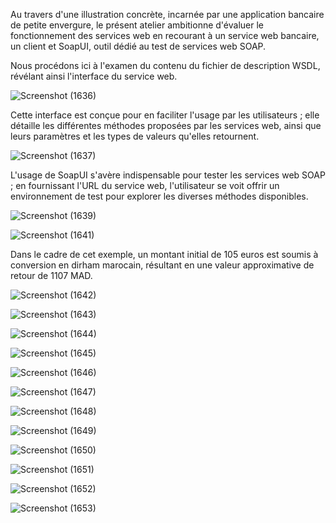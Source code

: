 Au travers d'une illustration concrète, incarnée par une application bancaire de petite envergure, le présent atelier ambitionne d'évaluer le fonctionnement des services web en recourant à un service web bancaire, un client et SoapUI, outil dédié au test de services web SOAP. 


Nous procédons ici à l'examen du contenu du fichier de description WSDL, révélant ainsi l'interface du service web. 

![Screenshot (1636)](https://github.com/YassineAlami/Banque-Web-services-SOAP-WSDL/assets/40896739/66bc6771-7d97-48a5-a678-eb718140d458)


Cette interface est conçue pour en faciliter l'usage par les utilisateurs ; elle détaille les différentes méthodes proposées par les services web, ainsi que leurs paramètres et les types de valeurs qu'elles retournent.

![Screenshot (1637)](https://github.com/YassineAlami/Banque-Web-services-SOAP-WSDL/assets/40896739/5f22ef51-b5dc-435d-9355-baacaee67da6)


L'usage de SoapUI s'avère indispensable pour tester les services web SOAP ; en fournissant l'URL du service web, l'utilisateur se voit offrir un environnement de test pour explorer les diverses méthodes disponibles.

![Screenshot (1639)](https://github.com/YassineAlami/Banque-Web-services-SOAP-WSDL/assets/40896739/05b20239-755a-4a0d-84f7-448cc458cfb9)



![Screenshot (1641)](https://github.com/YassineAlami/Banque-Web-services-SOAP-WSDL/assets/40896739/514d5613-2336-4d4a-b939-a59c19cc11e6)


Dans le cadre de cet exemple, un montant initial de 105 euros est soumis à conversion en dirham marocain, résultant en une valeur approximative de retour de 1107 MAD.

![Screenshot (1642)](https://github.com/YassineAlami/Banque-Web-services-SOAP-WSDL/assets/40896739/6bc6d4b2-3ec0-4cfe-8535-5c1fdb50075e)




![Screenshot (1643)](https://github.com/YassineAlami/Banque-Web-services-SOAP-WSDL/assets/40896739/9a0cb94e-9131-4e08-a191-0c6a70196fc6)




![Screenshot (1644)](https://github.com/YassineAlami/Banque-Web-services-SOAP-WSDL/assets/40896739/2f8dd975-58e2-49b7-80a8-5ce4abee473a)


![Screenshot (1645)](https://github.com/YassineAlami/Banque-Web-services-SOAP-WSDL/assets/40896739/b3f61dc7-bc6c-4fd9-857d-b567ee795f35)



![Screenshot (1646)](https://github.com/YassineAlami/Banque-Web-services-SOAP-WSDL/assets/40896739/eaa468a4-332b-40fa-b8e8-599b80dc19b9)




![Screenshot (1647)](https://github.com/YassineAlami/Banque-Web-services-SOAP-WSDL/assets/40896739/822bd240-41af-47c4-b926-f5708d7459bb)





![Screenshot (1648)](https://github.com/YassineAlami/Banque-Web-services-SOAP-WSDL/assets/40896739/a6b2b298-5233-4991-bf1f-ed4ec658938a)





![Screenshot (1649)](https://github.com/YassineAlami/Banque-Web-services-SOAP-WSDL/assets/40896739/8e7f9833-6200-48e6-8d1f-efded10c8ce5)



![Screenshot (1650)](https://github.com/YassineAlami/Banque-Web-services-SOAP-WSDL/assets/40896739/c20e924a-898b-414c-a41b-879902d85198)





![Screenshot (1651)](https://github.com/YassineAlami/Banque-Web-services-SOAP-WSDL/assets/40896739/f711e69c-2b37-4761-ac27-32504a7aae20)




![Screenshot (1652)](https://github.com/YassineAlami/Banque-Web-services-SOAP-WSDL/assets/40896739/5f279a50-0604-47ad-8711-df4c41e3b195)





![Screenshot (1653)](https://github.com/YassineAlami/Banque-Web-services-SOAP-WSDL/assets/40896739/7dfbe294-83a6-4b18-a486-167e78d6324a)

